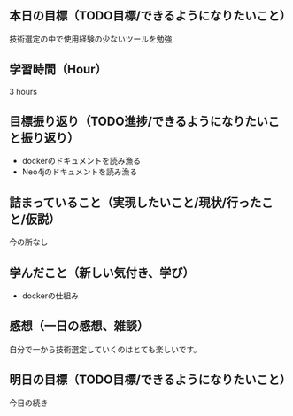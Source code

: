 ## 本日の目標（TODO目標/できるようになりたいこと）
技術選定の中で使用経験の少ないツールを勉強
## 学習時間（Hour）
3 hours
## 目標振り返り（TODO進捗/できるようになりたいこと振り返り）
- dockerのドキュメントを読み漁る
- Neo4jのドキュメントを読み漁る
## 詰まっていること（実現したいこと/現状/行ったこと/仮説）
今の所なし
## 学んだこと（新しい気付き、学び）
- dockerの仕組み
## 感想（一日の感想、雑談）
自分で一から技術選定していくのはとても楽しいです。
## 明日の目標（TODO目標/できるようになりたいこと）
今日の続き
